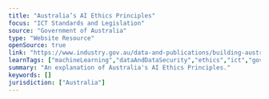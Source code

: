 ```yaml
---
title: "Australia’s AI Ethics Principles"
focus: "ICT Standards and Legislation"
source: "Government of Australia"
type: "Website Resource"
openSource: true
link: "https://www.industry.gov.au/data-and-publications/building-australias-artificial-intelligence-capability/ai-ethics-framework/ai-ethics-principles"
learnTags: ["machineLearning","dataAndDataSecurity","ethics","ict","government"]
summary: "An explanation of Australia's AI Ethics Principles."
keywords: []
jurisdiction: ["Australia"]
---
```

